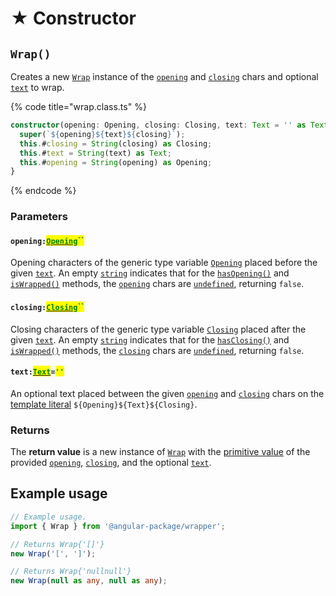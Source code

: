 # ★ Constructor

## `Wrap()`

Creates a new [`Wrap`](broken-reference) instance of the [`opening`](constructor.md#opening-opening) and [`closing`](constructor.md#closing-closing) chars and optional [`text`](constructor.md#text-text) to wrap.&#x20;

{% code title="wrap.class.ts" %}
```typescript
constructor(opening: Opening, closing: Closing, text: Text = '' as Text) {
  super(`${opening}${text}${closing}`);
  this.#closing = String(closing) as Closing;
  this.#text = String(text) as Text;
  this.#opening = String(opening) as Opening;
}
```
{% endcode %}

### Parameters

#### `opening:`[<mark style="color:green;">`Opening`</mark>](generic-type-variables.md#wrap-opening)<mark style="color:green;">``</mark>

Opening characters of the generic type variable [`Opening`](generic-type-variables.md#wrap-opening) placed before the given [`text`](constructor.md#text-text). An empty [`string`](https://developer.mozilla.org/en-US/docs/Web/JavaScript/Reference/Global\_Objects/String) indicates that for the [`hasOpening()`](methods/instance/hasopening.md#wrap.prototype.hasopening) and [`isWrapped()`](methods/instance/iswrapped.md) methods, the [`opening`](accessors/opening.md) chars are [`undefined`](https://developer.mozilla.org/en-US/docs/Web/JavaScript/Reference/Global\_Objects/undefined), returning `false`.

#### `closing:`[<mark style="color:green;">`Closing`</mark>](generic-type-variables.md#wrap-closing)<mark style="color:green;">``</mark>

Closing characters of the generic type variable [`Closing`](generic-type-variables.md#wrap-closing) placed after the given [`text`](constructor.md#text-text). An empty [`string`](https://developer.mozilla.org/en-US/docs/Web/JavaScript/Reference/Global\_Objects/String) indicates that for the [`hasClosing()`](methods/instance/hasclosing.md) and [`isWrapped()`](methods/instance/iswrapped.md) methods, the [`closing`](accessors/closing.md) chars are [`undefined`](https://developer.mozilla.org/en-US/docs/Web/JavaScript/Reference/Global\_Objects/undefined), returning `false`.

#### `text:`[<mark style="color:green;">`Text`</mark>](generic-type-variables.md#wrap-less-than...-text-...greater-than)`=`<mark style="color:green;">`''`</mark>

An optional text placed between the given [`opening`](constructor.md#opening-opening) and [`closing`](constructor.md#closing-closing) chars on the [template literal](https://www.typescriptlang.org/docs/handbook/2/template-literal-types.html) `${Opening}${Text}${Closing}`.

### Returns

The **return value** is a new instance of [`Wrap`](broken-reference) with the [primitive value](methods/instance/valueof.md) of the provided [`opening`](constructor.md#opening-opening), [`closing`](constructor.md#closing-closing), and the optional [`text`](constructor.md#text-text).

## Example usage

```typescript
// Example usage.
import { Wrap } from '@angular-package/wrapper';

// Returns Wrap{'[]'}
new Wrap('[', ']');

// Returns Wrap{'nullnull'}
new Wrap(null as any, null as any);
```
